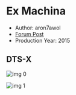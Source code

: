 # Ex Machina

* Author: aron7awol
* [Forum Post](https://www.avsforum.com/threads/bass-eq-for-filtered-movies.2995212/post-57684200)
* Production Year: 2015

## DTS-X

![img 0](https://i.imgur.com/SzCQDnt.jpg)

![img 1](https://i.imgur.com/gCTH9QS.png)


